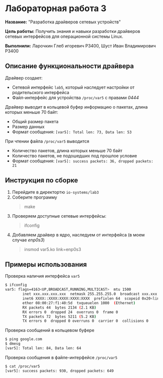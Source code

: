 # Лабораторная работа 3

**Название:** "Разработка драйверов сетевых устройств"

**Цель работы:** Получить знания и навыки разработки драйверов сетевых интерфейсов для операционной системы Linux.

**Выполнили:** Ларочкин Глеб игоревич PЗ400, Шуст Иван Владимирович P3400

## Описание функциональности драйвера

Драйвер создает:
- Сетевой интерфейс `lab5`, который наследует настройки от родительского интерфейса
- Файл-интерфейс для устройства `/proc/var5` с правами *0444*

Драйвер выводит в кольцевой буфер информацию о пакетах, длина которых меньше 70 байт:
- Общий размер пакета
- Размер данных
- Формат сообщения: `[var5]: Total len: 73, Data len: 53`

При чтении файла `/proc/var5` выводится
- Количество пакетов, длина которых меньше 70 байт
- Количество пакетов, не подошедших под прошлое условие
- Формат сообщения: `[var5]: success packets: 36, dropped packets: 21`

## Инструкция по сборке

1. Перейдите в директортю `io-systems/lab3`
2. Соберите программу
    > make
3. Проверяем доступные сетевые интерфейсы:
    > ifconfig
4. Добавляем драйвер в ядро, наследуем от интерфейса (в моем случае *enp0s3*)
    > insmod var5.ko link=enp0s3

## Примеры использования

Проверка наличия интерфейса `var5`
```bash
$ ifconfig
var5: flags=4163<UP,BROADCAST,RUNNING,MULTICAST>  mtu 1500
        inet xxx.xxx.xxx.xxx  netmask 255.255.255.0  broadcast xxx.xxx.xxx.xxx
        inet6 XXXX::XXXX:XXXX:XXXX:XXXX  prefixlen 64  scopeid 0x20<link>
        ether 08:00:27:f1:40:5d  txqueuelen 1000  (Ethernet)
        RX packets 44  bytes 2134 (2.1 KB)
        RX errors 0  dropped 24  overruns 0  frame 0
        TX packets 72  bytes 5211 (5.2 KB)
        TX errors 0  dropped 0 overruns 0  carrier 0  collisions 0
```

Проверка сообщений в кольцевом буфере
```bash
$ ping google.com
$ dmesg
[var5]: Total len: 84, Data len: 64
```

Проверка сообщения в файле-интерфейсе `/proc/var5`
```bash
$ cat /proc/var5
[var5]: success packets: 930, dropped packets: 649
```
